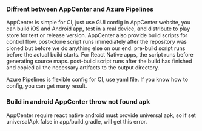### Diffrent between AppCenter and Azure Pipelines

AppCenter is simple for CI, just use GUI config in AppCenter website, you can build iOS and Android app, test in a real device, and distribute to play store for test or release version. AppCenter also provide build scripts for control flow. post-clone script runs immediately after the repository was cloned but before we do anything else on our end. pre-build script runs before the actual build starts. For React Native apps, the script runs before generating source maps. post-build script runs after the build has finished and copied all the necessary artifacts to the output directory.

Azure Pipelines is flexible config for CI, use yaml file. If you know how to config, you can get many result.

### Build in android AppCenter throw not found apk

AppCenter require react native android must provide universal apk, so if set universalApk false in app/build.gradle, will get this error.
